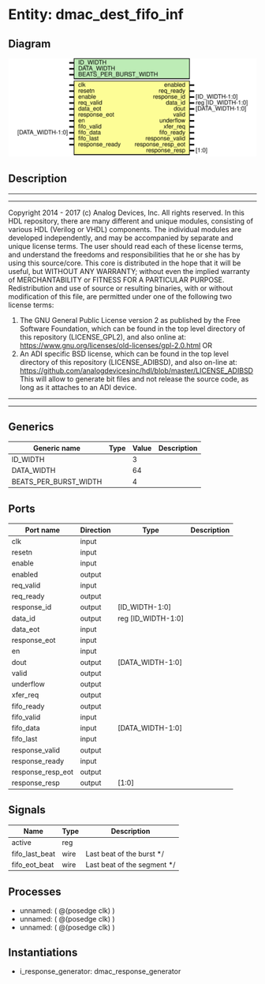 # Entity: dmac_dest_fifo_inf

## Diagram

![Diagram](dest_fifo_inf.svg "Diagram")
## Description

***************************************************************************
 ***************************************************************************
 Copyright 2014 - 2017 (c) Analog Devices, Inc. All rights reserved.
 In this HDL repository, there are many different and unique modules, consisting
 of various HDL (Verilog or VHDL) components. The individual modules are
 developed independently, and may be accompanied by separate and unique license
 terms.
 The user should read each of these license terms, and understand the
 freedoms and responsibilities that he or she has by using this source/core.
 This core is distributed in the hope that it will be useful, but WITHOUT ANY
 WARRANTY; without even the implied warranty of MERCHANTABILITY or FITNESS FOR
 A PARTICULAR PURPOSE.
 Redistribution and use of source or resulting binaries, with or without modification
 of this file, are permitted under one of the following two license terms:
   1. The GNU General Public License version 2 as published by the
      Free Software Foundation, which can be found in the top level directory
      of this repository (LICENSE_GPL2), and also online at:
      <https://www.gnu.org/licenses/old-licenses/gpl-2.0.html>
 OR
   2. An ADI specific BSD license, which can be found in the top level directory
      of this repository (LICENSE_ADIBSD), and also on-line at:
      https://github.com/analogdevicesinc/hdl/blob/master/LICENSE_ADIBSD
      This will allow to generate bit files and not release the source code,
      as long as it attaches to an ADI device.
 ***************************************************************************
 ***************************************************************************
 
## Generics

| Generic name          | Type | Value | Description |
| --------------------- | ---- | ----- | ----------- |
| ID_WIDTH              |      | 3     |             |
| DATA_WIDTH            |      | 64    |             |
| BEATS_PER_BURST_WIDTH |      | 4     |             |
## Ports

| Port name         | Direction | Type               | Description |
| ----------------- | --------- | ------------------ | ----------- |
| clk               | input     |                    |             |
| resetn            | input     |                    |             |
| enable            | input     |                    |             |
| enabled           | output    |                    |             |
| req_valid         | input     |                    |             |
| req_ready         | output    |                    |             |
| response_id       | output    | [ID_WIDTH-1:0]     |             |
| data_id           | output    | reg [ID_WIDTH-1:0] |             |
| data_eot          | input     |                    |             |
| response_eot      | input     |                    |             |
| en                | input     |                    |             |
| dout              | output    | [DATA_WIDTH-1:0]   |             |
| valid             | output    |                    |             |
| underflow         | output    |                    |             |
| xfer_req          | output    |                    |             |
| fifo_ready        | output    |                    |             |
| fifo_valid        | input     |                    |             |
| fifo_data         | input     | [DATA_WIDTH-1:0]   |             |
| fifo_last         | input     |                    |             |
| response_valid    | output    |                    |             |
| response_ready    | input     |                    |             |
| response_resp_eot | output    |                    |             |
| response_resp     | output    | [1:0]              |             |
## Signals

| Name           | Type | Description                  |
| -------------- | ---- | ---------------------------- |
| active         | reg  |                              |
| fifo_last_beat | wire | Last beat of the burst */    |
| fifo_eot_beat  | wire | Last beat of the segment */  |
## Processes
- unnamed: ( @(posedge clk) )
- unnamed: ( @(posedge clk) )
- unnamed: ( @(posedge clk) )
## Instantiations

- i_response_generator: dmac_response_generator
